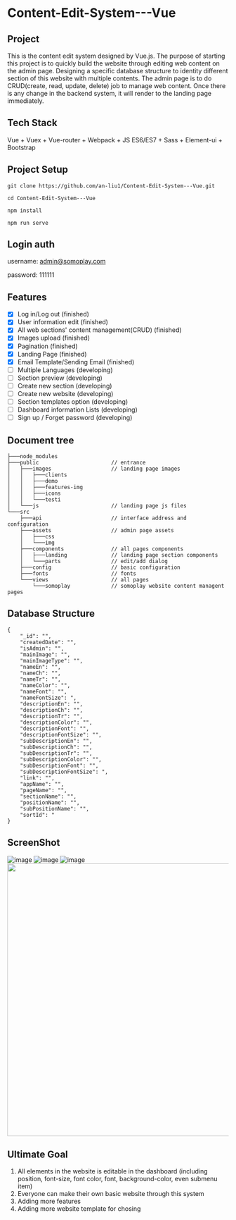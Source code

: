 # Content-Edit-System---Vue

## Project
This is the content edit system designed by Vue.js. The purpose of starting this project is to quickly build the website through editing web content on the admin page. Designing a specific database structure to identity different section of this website with multiple contents. The admin page is to do CRUD(create, read, update, delete) job to manage web content. Once there is any change in the backend system, it will render to the landing page immediately.

## Tech Stack

Vue + Vuex + Vue-router + Webpack + JS ES6/ES7 + Sass + Element-ui + Bootstrap

## Project Setup
```
git clone https://github.com/an-liu1/Content-Edit-System---Vue.git

cd Content-Edit-System---Vue

npm install

npm run serve

```

## Login auth
username: admin@somoplay.com

password: 111111


## Features
- [x] Log in/Log out (finished)
- [x] User information edit (finished)
- [x] All web sections' content management(CRUD) (finished)
- [x] Images upload (finished)
- [x] Pagination (finished)
- [x] Landing Page (finished)
- [x] Email Template/Sending Email (finished)
- [ ] Multiple Languages (developing)
- [ ] Section preview (developing)
- [ ] Create new section (developing)
- [ ] Create new website (developing)
- [ ] Section templates option (developing)
- [ ] Dashboard information Lists (developing)
- [ ] Sign up / Forget password (developing)

## Document tree

```
├───node_modules
├───public                       // entrance
│   ├───images                   // landing page images
│   │   ├───clients
│   │   ├───demo
│   │   ├───features-img
│   │   ├───icons
│   │   └───testi
│   └───js                       // landing page js files
└───src
    ├───api                      // interface address and configuration
    ├───assets                   // admin page assets
    │   ├───css
    │   └───img
    ├───components               // all pages components
    │   ├───landing              // landing page section components
    │   └───parts                // edit/add dialog
    ├───config                   // basic configuration
    ├───fonts                    // fonts
    └───views                    // all pages
        └───somoplay             // somoplay website content managent pages
```

## Database Structure

```
{
    "_id": "",
    "createdDate": "",
    "isAdmin": "",
    "mainImage": "",
    "mainImageType": "",
    "nameEn": "",
    "nameCh": "",
    "nameTr": "",
    "nameColor": "",
    "nameFont": "",
    "nameFontSize": ",
    "descriptionEn": "",
    "descriptionCh": "",
    "descriptionTr": "",
    "descriptionColor": "",
    "descriptionFont": "",
    "descriptionFontSize": "",
    "subDescriptionEn": "",
    "subDescriptionCh": "",
    "subDescriptionTr": "",
    "subDescriptionColor": "",
    "subDescriptionFont": "",
    "subDescriptionFontSize": ",
    "link": "",
    "appName": "",
    "pageName": "",
    "sectionName": "",
    "positionName": "",
    "subPositionName": "",
    "sortId": "
}
```

## ScreenShot

![image](https://github.com/an-liu1/Content-Edit-System---Vue/edit/master/public/images/content-management-gif.gif)
![image](https://github.com/an-liu1/Content-Edit-System---Vue/edit/master/public/images/content-management-admin.png)
![image](https://github.com/an-liu1/Content-Edit-System---Vue/edit/master/public/images/content-management-landing.png)
<img src="https://github.com/an-liu1/Content-Edit-System---Vue/edit/master/public/images/home-img.png" width="900" height="619"/>

## Ultimate Goal

1. All elements in the website is editable in the dashboard (including position, font-size, font color, font, background-color, even submenu item)
2. Everyone can make their own basic website through this system
3. Adding more features
4. Adding more website template for chosing

